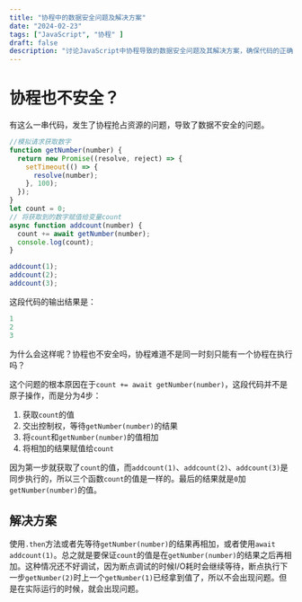 ```yaml
---
title: "协程中的数据安全问题及解决方案"
date: "2024-02-23"
tags: ["JavaScript", "协程" ]
draft: false
description: "讨论JavaScript中协程导致的数据安全问题及其解决方案，确保代码的正确性和可靠性。"
---
```


# 协程也不安全？

有这么一串代码，发生了协程抢占资源的问题，导致了数据不安全的问题。

```javascript
//模拟请求获取数字
function getNumber(number) {
  return new Promise((resolve, reject) => {
    setTimeout(() => {
      resolve(number);
    }, 100);
  });
}
let count = 0;
// 将获取到的数字赋值给变量count
async function addcount(number) {
  count += await getNumber(number);
  console.log(count);
}

addcount(1);
addcount(2);
addcount(3);
```

这段代码的输出结果是：

```javascript
1
2
3
```

为什么会这样呢？协程也不安全吗，协程难道不是同一时刻只能有一个协程在执行吗？

这个问题的根本原因在于`count += await getNumber(number)`，这段代码并不是原子操作，而是分为4步：

1. 获取`count`的值
2. 交出控制权，等待`getNumber(number)`的结果
3. 将`count`和`getNumber(number)`的值相加
4. 将相加的结果赋值给`count`

因为第一步就获取了`count`的值，而`addcount(1)`、`addcount(2)`、`addcount(3)`是同步执行的，所以三个函数`count`的值是一样的。最后的结果就是`0`加`getNumber(number)`的值。

## 解决方案

使用`.then`方法或者先等待`getNumber(number)`的结果再相加，或者使用`await addcount(1)`。总之就是要保证`count`的值是在`getNumber(number)`的结果之后再相加。这种情况还不好调试，因为断点调试的时候I/O耗时会继续等待，断点执行下一步`getNumber(2)`时上一个`getNumber(1)`已经拿到值了，所以不会出现问题。但是在实际运行的时候，就会出现问题。
